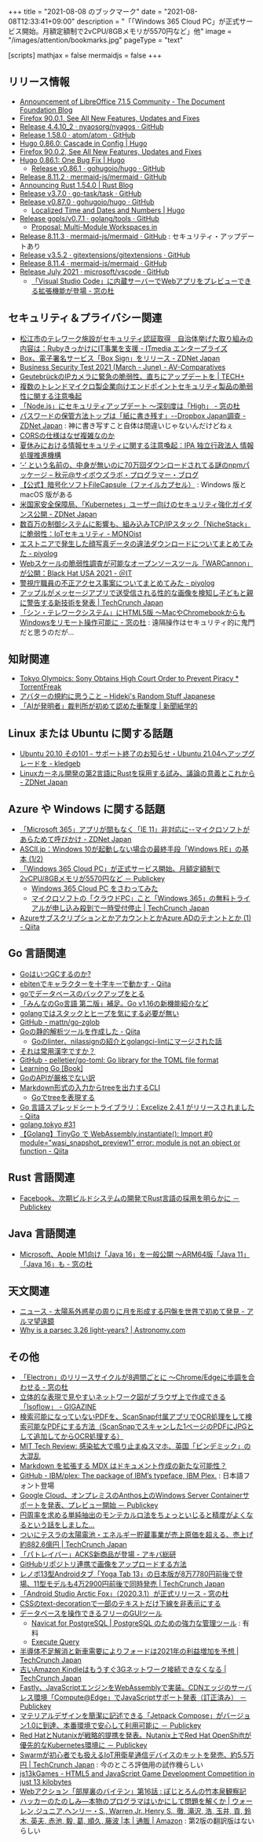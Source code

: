 +++
title = "2021-08-08 のブックマーク"
date =  "2021-08-08T12:33:41+09:00"
description = "「「Windows 365 Cloud PC」が正式サービス開始。月額定額制で2vCPU/8GBメモリが5570円など」他"
image = "/images/attention/bookmarks.jpg"
pageType = "text"

[scripts]
  mathjax = false
  mermaidjs = false
+++

## リリース情報

- [Announcement of LibreOffice 7.1.5 Community - The Document Foundation Blog](https://blog.documentfoundation.org/blog/2021/07/22/libreoffice-7-1-5-community/)
- [Firefox  90.0.1, See All New Features, Updates and Fixes](https://www.mozilla.org/en-US/firefox/90.0.1/releasenotes/)
- [Release 4.4.10_2 · nyaosorg/nyagos · GitHub](https://github.com/nyaosorg/nyagos/releases/tag/4.4.10_2)
- [Release 1.58.0 · atom/atom · GitHub](https://github.com/atom/atom/releases/tag/v1.58.0)
- [Hugo 0.86.0: Cascade in Config | Hugo](https://gohugo.io/news/0.86.0-relnotes/)
- [Firefox  90.0.2, See All New Features, Updates and Fixes](https://www.mozilla.org/en-US/firefox/90.0.2/releasenotes/)
- [Hugo 0.86.1: One Bug Fix | Hugo](https://gohugo.io/news/0.86.1-relnotes/)
  - [Release v0.86.1 · gohugoio/hugo · GitHub](https://github.com/gohugoio/hugo/releases/tag/v0.86.1)
- [Release 8.11.2 · mermaid-js/mermaid · GitHub](https://github.com/mermaid-js/mermaid/releases/tag/8.11.2)
- [Announcing Rust 1.54.0 | Rust Blog](https://blog.rust-lang.org/2021/07/29/Rust-1.54.0.html)
- [Release v3.7.0 · go-task/task · GitHub](https://github.com/go-task/task/releases/tag/v3.7.0)
- [Release v0.87.0 · gohugoio/hugo · GitHub](https://github.com/gohugoio/hugo/releases/tag/v0.87.0)
  - [Localized Time and Dates and Numbers | Hugo](https://gohugo.io/news/0.87.0-relnotes/)
- [Release gopls/v0.7.1 · golang/tools · GitHub](https://github.com/golang/tools/releases/tag/gopls/v0.7.1)
  - [Proposal: Multi-Module Workspaces in](https://go.googlesource.com/proposal/+/master/design/45713-workspace.md)
- [Release 8.11.3 · mermaid-js/mermaid · GitHub](https://github.com/mermaid-js/mermaid/releases/tag/8.11.3) : セキュリティ・アップデートあり
- [Release v3.5.2 · gitextensions/gitextensions · GitHub](https://github.com/gitextensions/gitextensions/releases/tag/v3.5.2)
- [Release 8.11.4 · mermaid-js/mermaid · GitHub](https://github.com/mermaid-js/mermaid/releases/tag/8.11.4)
- [Release July 2021 · microsoft/vscode · GitHub](https://github.com/microsoft/vscode/releases/tag/1.59.0)
  - [「Visual Studio Code」に内蔵サーバーでWebアプリをプレビューできる拡張機能が登場 - 窓の杜](https://forest.watch.impress.co.jp/docs/news/1342881.html)

## セキュリティ＆プライバシー関連

- [松江市のテレワーク施設がセキュリティ認証取得　自治体挙げた取り組みの内容は：RubyきっかけにIT事業を支援 - ITmedia エンタープライズ](https://www.itmedia.co.jp/enterprise/articles/2107/27/news053.html)
- [Box、電子署名サービス「Box Sign」をリリース - ZDNet Japan](https://japan.zdnet.com/article/35174456/)
- [Business Security Test 2021 (March - June) - AV-Comparatives](https://www.av-comparatives.org/tests/business-security-test-2021-march-june/)
- [GeutebrückのIPカメラに緊急の脆弱性、直ちにアップデートを | TECH+](https://news.mynavi.jp/article/20210729-1933530/)
- [複数のトレンドマイクロ製企業向けエンドポイントセキュリティ製品の脆弱性に関する注意喚起](https://www.jpcert.or.jp/at/2021/at210033.html)
- [「Node.js」にセキュリティアップデート ～深刻度は「High」 - 窓の杜](https://forest.watch.impress.co.jp/docs/news/1341298.html)
- [パスワードの保管方法トップは「紙に書き残す」--Dropbox Japan調査 - ZDNet Japan](https://japan.zdnet.com/article/35174554/) : 神に書き写すこと自体は間違いじゃないんだけどねぇ
- [CORSの仕様はなぜ複雑なのか](https://zenn.dev/qnighy/articles/6ff23c47018380)
- [夏休みにおける情報セキュリティに関する注意喚起：IPA 独立行政法人 情報処理推進機構](https://www.ipa.go.jp/security/topics/alert20210803.html)
- [‘-‘ という名前の、中身が無いのに70万回ダウンロードされてる謎のnpmパッケージ – 秋元@サイボウズラボ・プログラマー・ブログ](https://labs.cybozu.co.jp/blog/akky/2021/08/empty-npm-package-downloaded-sub-one-million-times/)
- [【公式】暗号化ソフトFileCapsule（ファイルカプセル）](https://www.resume-next.com/download/filecapsule/) : Windows 版と macOS 版がある
- [米国家安全保障局、「Kubernetes」ユーザー向けのセキュリティ強化ガイダンス公開 - ZDNet Japan](https://japan.zdnet.com/article/35174852/)
- [数百万の制御システムに影響も、組み込みTCP/IPスタック「NicheStack」に脆弱性：IoTセキュリティ - MONOist](https://monoist.atmarkit.co.jp/mn/articles/2108/05/news047.html)
- [エストニアで発生した顔写真データの違法ダウンロードについてまとめてみた - piyolog](https://piyolog.hatenadiary.jp/entry/2021/08/06/063000)
- [Webスケールの脆弱性調査が可能なオープンソースツール「WARCannon」が公開：Black Hat USA 2021 - ＠IT](https://atmarkit.itmedia.co.jp/ait/articles/2108/06/news050.html)
- [警視庁職員の不正アクセス事案についてまとめてみた - piyolog](https://piyolog.hatenadiary.jp/entry/2021/08/07/063000)
- [アップルがメッセージアプリで送受信される性的な画像を検知し子どもと親に警告する新技術を発表  |  TechCrunch Japan](https://jp.techcrunch.com/2021/08/07/2021-08-05-new-apple-technology-will-warn-parents-and-children-about-sexually-explicit-photos-in-messages/)
- [「シン・テレワークシステム」にHTML5版 ～MacやChromebookからもWindowsをリモート操作可能に - 窓の杜](https://forest.watch.impress.co.jp/docs/news/1342682.html) : 遠隔操作はセキュリティ的に鬼門だと思うのだが...

## 知財関連

- [Tokyo Olympics: Sony Obtains High Court Order to Prevent Piracy * TorrentFreak](https://torrentfreak.com/tokyo-olympics-sony-obtains-high-court-order-to-prevent-piracy-210721/)
- [アバターの規約に思うこと – Hideki's Random Stuff Japanese](https://ja.hideki.hclippr.com/2021/07/29/%e3%82%a2%e3%83%90%e3%82%bf%e3%83%bc%e3%81%ae%e8%a6%8f%e7%b4%84%e3%81%ab%e6%80%9d%e3%81%86%e3%81%93%e3%81%a8/)
- [「AIが発明者」裁判所が初めて認めた衝撃度 | 新聞紙学的](https://kaztaira.wordpress.com/2021/08/02/court_allowing_artificial_intelligence_to_be_inventors/)

## Linux または Ubuntu に関する話題

- [Ubuntu 20.10 その101 - サポート終了のお知らせ・Ubuntu 21.04へアップグレードを - kledgeb](https://kledgeb.blogspot.com/2021/07/ubuntu-2010-101-ubuntu-2104.html)
- [Linuxカーネル開発の第2言語にRustを採用する試み、議論の意義とこれから - ZDNet Japan](https://japan.zdnet.com/article/35174333/)

## Azure や Windows に関する話題

- [「Microsoft 365」アプリが間もなく「IE 11」非対応に--マイクロソフトがあらためて呼びかけ - ZDNet Japan](https://japan.zdnet.com/article/35174380/)
- [ASCII.jp：Windows 10が起動しない場合の最終手段「Windows RE」の基本 (1/2)](https://ascii.jp/elem/000/004/064/4064454/)
- [「Windows 365 Cloud PC」が正式サービス開始。月額定額制で2vCPU/8GBメモリが5570円など － Publickey](https://www.publickey1.jp/blog/21/windows_365_cloud_pc2vcpu8gb5570.html)
  - [Windows 365 Cloud PC をさわってみた](https://zenn.dev/shao1555/articles/97bc39d0e388aa)
  - [マイクロソフトの「クラウドPC」こと「Windows 365」の無料トライアルが申し込み殺到で一時受付停止  |  TechCrunch Japan](https://jp.techcrunch.com/2021/08/06/windows-365/)
- [AzureサブスクリプションとかアカウントとかAzure ADのテナントとか (1) - Qiita](https://qiita.com/whata/items/628e3a80e5a5c8fe7da9)
## Go 言語関連

- [GoはいつGCするのか?](https://zenn.dev/koron/articles/b96cccfa82c0c1)
- [ebitenでキャラクターを十字キーで動かす - Qiita](https://qiita.com/krile136/items/80482e894a28dcd05940)
- [goでデータベースのバックアップをとる](https://zenn.dev/maru44/articles/69c10272ec63bb)
- [「みんなのGo言語 第二版」補足。Go v1.16の新機能紹介など](https://zenn.dev/satoru_takeuchi/articles/37674810946531)
- [golangではスタックとヒープを気にする必要が無い](https://zenn.dev/rookxx/articles/golang-stack-and-heap)
- [GitHub - mattn/go-zglob](https://github.com/mattn/go-zglob)
- [Goの静的解析ツールを作成した - Qiita](https://qiita.com/sivchari/items/e84d9d239499af365dce)
  - [Goのlinter、nilassignの紹介とgolangci-lintにマージされた話](https://zenn.dev/sivchari/articles/6bb9fb5c2cbaed)
- [それは常用漢字ですか？](https://zenn.dev/ikawaha/articles/20210801-e995d788c30ec1)
- [GitHub - pelletier/go-toml: Go library for the TOML file format](https://github.com/pelletier/go-toml)
- [Learning Go [Book]](https://www.oreilly.com/library/view/learning-go/9781492077206/)
- [GoのAPIが厳格でない訳](https://zenn.dev/nobonobo/articles/5b1872497502d5)
- [Markdown形式の入力からtreeを出力するCLI](https://zenn.dev/ddddddo/articles/ad97623a004496)
  - [Goでtreeを表現する](https://zenn.dev/ddddddo/articles/8cd85c68763f2e)
- [Go 言語スプレッドシートライブラリ：Excelize 2.4.1 がリリースされました - Qiita](https://qiita.com/xuri/items/98567a27a929fa38b4c8)
- [golang.tokyo #31](https://zenn.dev/cacbahbj/articles/ee33d868abaf47)
- [【Golang】TinyGo で WebAssembly.instantiate(): Import #0 module="wasi_snapshot_preview1" error: module is not an object or function - Qiita](https://qiita.com/KEINOS/items/d3b7123a46dcf7b722e9)

## Rust 言語関連

- [Facebook、次期ビルドシステムの開発でRust言語の採用を明らかに － Publickey](https://www.publickey1.jp/blog/21/facebookrust.html)

## Java  言語関連

- [Microsoft、Apple M1向け「Java 16」を一般公開 ～ARM64版「Java 11」「Java 16」も - 窓の杜](https://forest.watch.impress.co.jp/docs/news/1342919.html)

## 天文関連

- [ニュース - 太陽系外惑星の周りに月を形成する円盤を世界で初めて発見 - アルマ望遠鏡](https://alma-telescope.jp/news/pds70c-202107)
- [Why is a parsec 3.26 light-years? | Astronomy.com](https://astronomy.com/magazine/ask-astro/2020/02/why-is-a-parsec-326-light-years)

## その他

- [「Electron」のリリースサイクルが8週間ごとに ～Chrome/Edgeに歩調を合わせる - 窓の杜](https://forest.watch.impress.co.jp/docs/news/1338953.html)
- [立体的な表現で見やすいネットワーク図がブラウザ上で作成できる「Isoflow」 - GIGAZINE](https://gigazine.net/news/20210722-isoflow/)
- [検索可能になっていないPDFを、ScanSnap付属アプリでOCR処理をして検索可能なPDFにする方法（ScanSnapでスキャンした1ページのPDFにJPGとして追加してからOCR処理する）](https://snap.hyuki.net/20210724070923/)
- [MIT Tech Review: 感染拡大で鳴り止まぬスマホ、英国「ピンデミック」の大混乱](https://www.technologyreview.jp/s/251746/is-the-uks-pingdemic-good-or-bad-yes/)
- [Markdown を拡張する MDX はドキュメント作成の新たな可能性？](https://zenn.dev/spring_raining/articles/3eb62ff93df1eb)
- [GitHub - IBM/plex: The package of IBM’s typeface, IBM Plex.](https://github.com/IBM/plex) : 日本語フォント登場
- [Google Cloud、オンプレミスのAnthos上のWindows Server Containerサポートを発表、プレビュー開始 － Publickey](https://www.publickey1.jp/blog/21/google_cloudanthoswindows_server_container.html)
- [円周率を求める単純抽出のモンテカルロ法をちょっといじると精度がよくなるという話をしました...](https://twitter.com/nobucshirai/status/1420157656375828480)
- [ついにテスラの太陽電池・エネルギー貯蔵事業が売上原価を超える、売上げ約882.6億円  |  TechCrunch Japan](https://jp.techcrunch.com/2021/07/27/2021-07-26-teslas-solar-and-energy-storage-business-rakes-in-810m-finally-exceeds-cost-of-revenue/)
- [「パトレイバー」ACKS新商品が登場 - アキバ総研](https://akiba-souken.com/article/51932/)
- [GitHubリポジトリ連携で画像をアップロードする方法](https://zenn.dev/zenn/articles/deploy-github-images)
- [レノボ13型Androidタブ「Yoga Tab 13」の日本版が8万7780円前後で登場、11型モデルも4万2900円前後で同時発売  |  TechCrunch Japan](https://jp.techcrunch.com/2021/07/29/lenovo-yoga-tab-13-11-japan/)
- [「Android Studio Arctic Fox」（2020.3.1）が正式リリース - 窓の杜](https://forest.watch.impress.co.jp/docs/news/1340834.html)
- [CSSのtext-decorationで一部のテキストだけ下線を非表示にする](https://zenn.dev/catnose99/articles/c3afffa918c86a)
- [データベースを操作できるフリーのGUIツール](https://engineer-milione.com/tips/free-db-gui-tool.html)
  - [Navicat for PostgreSQL | PostgreSQL のための強力な管理ツール](https://jp.navicat.com/products/navicat-for-postgresql) : 有料
  - [Execute Query](http://executequery.org/index.php)
- [半導体不足解消と新車需要によりフォードは2021年の利益増加を予想  |  TechCrunch Japan](https://jp.techcrunch.com/2021/07/31/2021-07-28-ford-expects-semiconductor-rebound-new-vehicle-demand-to-increase-2021-profits/)
- [古いAmazon Kindleはもうすぐ3Gネットワーク接続できなくなる  |  TechCrunch Japan](https://jp.techcrunch.com/2021/07/30/2021-07-29-old-amazon-kindle-devices-will-soon-lose-3g-access/)
- [Fastly、JavaScriptエンジンをWebAssemblyで実装。CDNエッジのサーバレス環境「Compute@Edge」でJavaScriptサポート発表（訂正済み） － Publickey](https://www.publickey1.jp/blog/21/fastlyjavascriptwebassemblycdncomputeedge.html)
- [マテリアルデザインを簡潔に記述できる「Jetpack Compose」がバージョン1.0に到達、本番環境で安心して利用可能に － Publickey](https://www.publickey1.jp/blog/21/jetpack_compose10.html)
- [Red HatとNutanixが戦略的提携を発表。Nutanix上でRed Hat OpenShiftが優先的なKubernetes環境に － Publickey](https://www.publickey1.jp/blog/21/red_hatnutanixnutanixred_hat_openshiftkubernetes.html)
- [Swarmが初心者でも扱えるIoT用衛星通信デバイスのキットを発売、約5.5万円  |  TechCrunch Japan](https://jp.techcrunch.com/2021/08/03/2021-07-29-swarm-debuts-499-evaluation-kit-for-consumers-and-tinkerers/) : 今のところ評価用の試作機らしい
- [js13kGames - HTML5 and JavaScript Game Development Competition in just 13 kilobytes](https://js13kgames.com/)
- [Webアクション「部屋裏のバイテン」第16話 : ぽじとろんの竹本泉観察記](https://positron.exblog.jp/32387875/)
- [ハッカーのたのしみ―本物のプログラマはいかにして問題を解くか | ウォーレン,ジュニア,ヘンリー・S., Warren,Jr.,Henry S., 徹, 滝沢, 浩, 玉井, 貢, 鈴木, 英夫, 赤池, 毅, 葛, 順久, 藤波 |本 | 通販 | Amazon](https://www.amazon.co.jp/%E3%83%8F%E3%83%83%E3%82%AB%E3%83%BC%E3%81%AE%E3%81%9F%E3%81%AE%E3%81%97%E3%81%BF%E2%80%95%E6%9C%AC%E7%89%A9%E3%81%AE%E3%83%97%E3%83%AD%E3%82%B0%E3%83%A9%E3%83%9E%E3%81%AF%E3%81%84%E3%81%8B%E3%81%AB%E3%81%97%E3%81%A6%E5%95%8F%E9%A1%8C%E3%82%92%E8%A7%A3%E3%81%8F%E3%81%8B-%E3%82%B8%E3%83%A5%E3%83%8B%E3%82%A2-%E3%83%98%E3%83%B3%E3%83%AA%E3%83%BC%E3%83%BBS-%E3%82%A6%E3%82%A9%E3%83%BC%E3%83%AC%E3%83%B3/dp/4434046683) : 第2版の翻訳版はないらしい

<!-- eof -->
